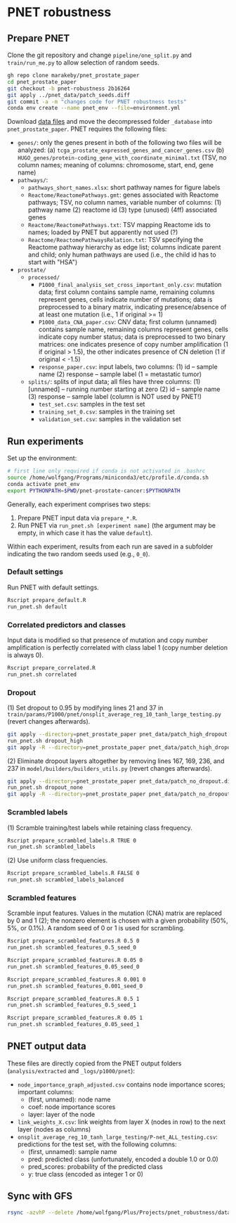 # PNET robustness

## Prepare PNET

Clone the git repository and change `pipeline/one_split.py` and `train/run_me.py` to allow selection of random seeds.

```bash
gh repo clone marakeby/pnet_prostate_paper
cd pnet_prostate_paper
git checkout -b pnet-robustness 2b16264
git apply ../pnet_data/patch_seeds.diff
git commit -a -m "changes code for PNET robustness tests"
conda env create --name pnet_env --file=environment.yml
```

Download [data files](https://drive.google.com/uc?id=17nssbdUylkyQY1ebtxsIw5UzTAd0zxWb&export=download) and move the decompressed folder `_database` into `pnet_prostate_paper`. PNET requires the following files:

- `genes/`: only the genes present in both of the following two files will be analyzed:
            (a) `tcga_prostate_expressed_genes_and_cancer_genes.csv`
            (b) `HUGO_genes/protein-coding_gene_with_coordinate_minimal.txt`
                 (TSV, no column names; meaning of columns: chromosome, start, end, gene name)
- `pathways/`:
  - `pathways_short_names.xlsx`: short pathway names for figure labels
  - `Reactome/ReactomePathways.gmt`:
    genes associated with Reactome pathways;
    TSV, no column names, variable number of columns:
    (1) pathway name
    (2) reactome id
    (3) type (unused)
    (4ff) associated genes
  - `Reactome/ReactomePathways.txt`:
    TSV mapping Reactome ids to names;
    loaded by PNET but apparently not used (?)
  - `Reactome/ReactomePathwaysRelation.txt`:
    TSV specifying the Reactome pathway hierarchy as edge list;
    columns indicate parent and child;
    only human pathways are used (i.e., the child id has to start with "HSA")
- `prostate/`
  - `processed/`
    - `P1000_final_analysis_set_cross_important_only.csv`: mutation data;
      first column contains sample name,
      remaining columns represent genes,
      cells indicate number of mutations;
      data is preprocessed to a binary matrix, indicating presence/absence
      of at least one mutation (i.e., 1 if original >= 1)
    - `P1000_data_CNA_paper.csv`: CNV data;
      first column (unnamed) contains sample name,
      remaining columns represent genes,
      cells indicate copy number status;
      data is preprocessed to two binary matrices:
      one indicates presence of copy number amplification (1 if original > 1.5),
      the other indicates presence of CN deletion (1 if original < -1.5)
    - `response_paper.csv`: input labels, two columns:
                            (1) id – sample name
                            (2) response – sample label (1 = metastatic tumor)
  - `splits/`: splits of input data; all files have three columns:
               (1) [unnamed] – running number starting at zero
               (2) id – sample name
               (3) response – sample label (column is NOT used by PNET!)
    - `test_set.csv`: samples in the test set
    - `training_set_0.csv`: samples in the training set
    - `validation_set.csv`: samples in the validation set



## Run experiments

Set up the environment:

``` bash
# first line only required if conda is not activated in .bashrc
source /home/wolfgang/Programs/miniconda3/etc/profile.d/conda.sh
conda activate pnet_env
export PYTHONPATH=$PWD/pnet-prostate-cancer:$PYTHONPATH
```

Generally, each experiment comprises two steps:
1. Prepare PNET input data via `prepare_*.R`.
2. Run PNET via `run_pnet.sh [experiment name]` (the argument may be empty, in which case it has the value `default`).

Within each experiment, results from each run are saved in a subfolder indicating the two random seeds used (e.g., `0_0`).


### Default settings

Run PNET with default settings.

```bash
Rscript prepare_default.R
run_pnet.sh default
```


### Correlated predictors and classes

Input data is modified so that presence of mutation and copy number amplification is perfectly correlated with class label 1 (copy number deletion is always 0).

```bash
Rscript prepare_correlated.R
run_pnet.sh correlated
```


### Dropout

(1) Set dropout to 0.95 by modifying lines 21 and 37 in `train/params/P1000/pnet/onsplit_average_reg_10_tanh_large_testing.py` (revert changes afterwards).

```bash
git apply --directory=pnet_prostate_paper pnet_data/patch_high_dropout.diff
run_pnet.sh dropout_high
git apply -R --directory=pnet_prostate_paper pnet_data/patch_high_dropout.diff
```

(2) Eliminate dropout layers altogether by removing lines 167, 169, 236, and 237 in `model/builders/builders_utils.py` (revert changes afterwards).

```bash
git apply --directory=pnet_prostate_paper pnet_data/patch_no_dropout.diff
run_pnet.sh dropout_none
git apply -R --directory=pnet_prostate_paper pnet_data/patch_no_dropout.diff
```


### Scrambled labels

(1) Scramble training/test labels while retaining class frequency.

```bash
Rscript prepare_scrambled_labels.R TRUE 0
run_pnet.sh scrambled_labels
```

(2) Use uniform class frequencies.

```bash
Rscript prepare_scrambled_labels.R FALSE 0
run_pnet.sh scrambled_labels_balanced
```


### Scrambled features

Scramble input features. Values in the mutation (CNA) matrix are replaced by 0 and 1 (2); the nonzero element is chosen with a given probability (50%, 5%, or 0.1%). A random seed of 0 or 1 is used for scrambling.

```bash
Rscript prepare_scrambled_features.R 0.5 0
run_pnet.sh scrambled_features_0.5_seed_0

Rscript prepare_scrambled_features.R 0.05 0
run_pnet.sh scrambled_features_0.05_seed_0

Rscript prepare_scrambled_features.R 0.001 0
run_pnet.sh scrambled_features_0.001_seed_0

Rscript prepare_scrambled_features.R 0.5 1
run_pnet.sh scrambled_features_0.5_seed_1

Rscript prepare_scrambled_features.R 0.05 1
run_pnet.sh scrambled_features_0.05_seed_1
```



## PNET output data

These files are directly copied from the PNET output folders (`analysis/extracted` and `_logs/p1000/pnet`):

- `node_importance_graph_adjusted.csv` contains node importance scores; important columns:
  - (first, unnamed): node name
  - coef: node importance scores
  - layer: layer of the node
- `link_weights_X.csv`: link weights from layer X (nodes in row) to the next layer (nodes as columns)
- `onsplit_average_reg_10_tanh_large_testing/P-net_ALL_testing.csv`: predictions for the test set, with the following columns:
  - (first, unnamed): sample name
  - pred: predicted class (unfortunately, encoded a double 1.0 or 0.0)
  - pred_scores: probability of the predicted class
  - y: true class (encoded as integer 1 or 0)



## Sync with GFS

```bash
rsync -azvhP --delete /home/wolfgang/Plus/Projects/pnet_robustness/data/ /mnt/agfortelny/people/wskala/pnet_robustness/data
```
